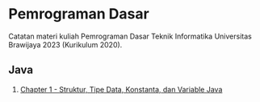 # Pemrograman Dasar
Catatan materi kuliah Pemrograman Dasar Teknik Informatika Universitas Brawijaya 2023 (Kurikulum 2020).

## Java
1. [Chapter 1 - Struktur, Tipe Data, Konstanta, dan Variable Java](https://github.com/yogarn/pemdas/blob/ba3ced555f21222c0a6d0ff969f7ed3d41700bc9/courses/1_struktur_tipe_data.md)
